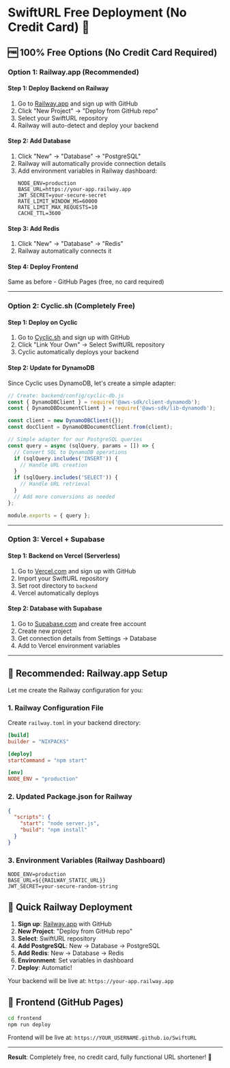# SwiftURL Free Deployment (No Credit Card) 🚀

## 🆓 **100% Free Options (No Credit Card Required)**

### **Option 1: Railway.app (Recommended)**

#### Step 1: Deploy Backend on Railway
1. Go to [Railway.app](https://railway.app) and sign up with GitHub
2. Click "New Project" → "Deploy from GitHub repo"
3. Select your SwiftURL repository
4. Railway will auto-detect and deploy your backend

#### Step 2: Add Database
1. Click "New" → "Database" → "PostgreSQL"
2. Railway will automatically provide connection details
3. Add environment variables in Railway dashboard:
   ```
   NODE_ENV=production
   BASE_URL=https://your-app.railway.app
   JWT_SECRET=your-secure-secret
   RATE_LIMIT_WINDOW_MS=60000
   RATE_LIMIT_MAX_REQUESTS=10
   CACHE_TTL=3600
   ```

#### Step 3: Add Redis
1. Click "New" → "Database" → "Redis"
2. Railway automatically connects it

#### Step 4: Deploy Frontend
Same as before - GitHub Pages (free, no card required)

---

### **Option 2: Cyclic.sh (Completely Free)**

#### Step 1: Deploy on Cyclic
1. Go to [Cyclic.sh](https://cyclic.sh) and sign up with GitHub
2. Click "Link Your Own" → Select SwiftURL repository
3. Cyclic automatically deploys your backend

#### Step 2: Update for DynamoDB
Since Cyclic uses DynamoDB, let's create a simple adapter:

```javascript
// Create: backend/config/cyclic-db.js
const { DynamoDBClient } = require('@aws-sdk/client-dynamodb');
const { DynamoDBDocumentClient } = require('@aws-sdk/lib-dynamodb');

const client = new DynamoDBClient({});
const docClient = DynamoDBDocumentClient.from(client);

// Simple adapter for our PostgreSQL queries
const query = async (sqlQuery, params = []) => {
  // Convert SQL to DynamoDB operations
  if (sqlQuery.includes('INSERT')) {
    // Handle URL creation
  }
  if (sqlQuery.includes('SELECT')) {
    // Handle URL retrieval
  }
  // Add more conversions as needed
};

module.exports = { query };
```

---

### **Option 3: Vercel + Supabase**

#### Step 1: Backend on Vercel (Serverless)
1. Go to [Vercel.com](https://vercel.com) and sign up with GitHub
2. Import your SwiftURL repository
3. Set root directory to `backend`
4. Vercel automatically deploys

#### Step 2: Database with Supabase
1. Go to [Supabase.com](https://supabase.com) and create free account
2. Create new project
3. Get connection details from Settings → Database
4. Add to Vercel environment variables

---

## **🎯 Recommended: Railway.app Setup**

Let me create the Railway configuration for you:

### 1. Railway Configuration File
Create `railway.toml` in your backend directory:

```toml
[build]
builder = "NIXPACKS"

[deploy]
startCommand = "npm start"

[env]
NODE_ENV = "production"
```

### 2. Updated Package.json for Railway
```json
{
  "scripts": {
    "start": "node server.js",
    "build": "npm install"
  }
}
```

### 3. Environment Variables (Railway Dashboard)
```
NODE_ENV=production
BASE_URL=${{RAILWAY_STATIC_URL}}
JWT_SECRET=your-secure-random-string
```

## **🚀 Quick Railway Deployment**

1. **Sign up**: [Railway.app](https://railway.app) with GitHub
2. **New Project**: "Deploy from GitHub repo"
3. **Select**: SwiftURL repository
4. **Add PostgreSQL**: New → Database → PostgreSQL
5. **Add Redis**: New → Database → Redis
6. **Environment**: Set variables in dashboard
7. **Deploy**: Automatic!

Your backend will be live at: `https://your-app.railway.app`

## **📱 Frontend (GitHub Pages)**
```bash
cd frontend
npm run deploy
```

Frontend will be live at: `https://YOUR_USERNAME.github.io/SwiftURL`

---

**Result**: Completely free, no credit card, fully functional URL shortener! 🎉
